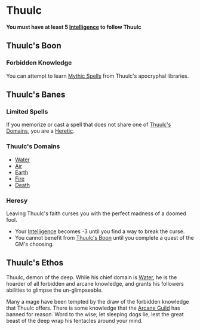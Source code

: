 # Thuulc

**You must have at least 5 [Intelligence](../../../Player%20Characters/Chosen%20Statistics/Intelligence.md) to follow Thuulc**

## Thuulc's Boon

### Forbidden Knowledge

You can attempt to learn [Mythic Spells](../../Spells/Spells%20by%20Level/Mythic/!Mythic%20Spells.md) from Thuulc's apocryphal libraries.

## Thuulc's Banes

### Limited Spells

If you memorize or cast a spell that does not share one of [Thuulc's Domains](#Thuulc's%20Domains), you are a [Heretic](#Heresy).

### Thuulc's Domains

- [Water](../../Spells/Spell%20Domains/Water.md)
- [Air](../../Spells/Spell%20Domains/Air.md)
- [Earth](../../Spells/Spell%20Domains/Earth.md)
- [Fire](../../Spells/Spell%20Domains/Fire.md)
- [Death](../../Spells/Spell%20Domains/Death.md)

### Heresy

Leaving Thuulc's faith curses you with the perfect madness of a doomed fool.

- Your [Intelligence](../../../Player%20Characters/Chosen%20Statistics/Intelligence.md) becomes -3 until you find a way to break the curse.
- You cannot benefit from [Thuulc's Boon](#Thuulc's%20Boon) until you complete a quest of the GM's choosing.

## Thuulc's Ethos

Thuulc, demon of the deep. While his chief domain is [Water](../../Spells/Spell%20Domains/Water.md), he is the hoarder of all forbidden and arcane knowledge, and grants his followers abilities to glimpse the un-glimpseable.

Many a mage have been tempted by the draw of the forbidden knowledge that Thuulc offers. There is some knowledge that the [Arcane Guild](../../../Economy/Detailed%20Prices/Relevant%20Prices/Arcane%20Guild.md) has banned for reason. Word to the wise; let sleeping dogs lie, lest the great beast of the deep wrap his tentacles around your mind.
